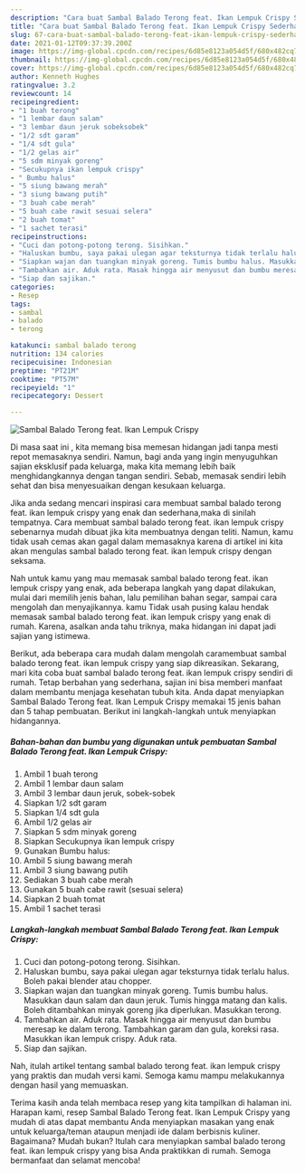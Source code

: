 ```yaml
---
description: "Cara buat Sambal Balado Terong feat. Ikan Lempuk Crispy Sederhana dan Mudah Dibuat"
title: "Cara buat Sambal Balado Terong feat. Ikan Lempuk Crispy Sederhana dan Mudah Dibuat"
slug: 67-cara-buat-sambal-balado-terong-feat-ikan-lempuk-crispy-sederhana-dan-mudah-dibuat
date: 2021-01-12T09:37:39.200Z
image: https://img-global.cpcdn.com/recipes/6d85e8123a054d5f/680x482cq70/sambal-balado-terong-feat-ikan-lempuk-crispy-foto-resep-utama.jpg
thumbnail: https://img-global.cpcdn.com/recipes/6d85e8123a054d5f/680x482cq70/sambal-balado-terong-feat-ikan-lempuk-crispy-foto-resep-utama.jpg
cover: https://img-global.cpcdn.com/recipes/6d85e8123a054d5f/680x482cq70/sambal-balado-terong-feat-ikan-lempuk-crispy-foto-resep-utama.jpg
author: Kenneth Hughes
ratingvalue: 3.2
reviewcount: 14
recipeingredient:
- "1 buah terong"
- "1 lembar daun salam"
- "3 lembar daun jeruk sobeksobek"
- "1/2 sdt garam"
- "1/4 sdt gula"
- "1/2 gelas air"
- "5 sdm minyak goreng"
- "Secukupnya ikan lempuk crispy"
- " Bumbu halus"
- "5 siung bawang merah"
- "3 siung bawang putih"
- "3 buah cabe merah"
- "5 buah cabe rawit sesuai selera"
- "2 buah tomat"
- "1 sachet terasi"
recipeinstructions:
- "Cuci dan potong-potong terong. Sisihkan."
- "Haluskan bumbu, saya pakai ulegan agar teksturnya tidak terlalu halus. Boleh pakai blender atau chopper."
- "Siapkan wajan dan tuangkan minyak goreng. Tumis bumbu halus. Masukkan daun salam dan daun jeruk. Tumis hingga matang dan kalis. Boleh ditambahkan minyak goreng jika diperlukan. Masukkan terong."
- "Tambahkan air. Aduk rata. Masak hingga air menyusut dan bumbu meresap ke dalam terong. Tambahkan garam dan gula, koreksi rasa. Masukkan ikan lempuk crispy. Aduk rata."
- "Siap dan sajikan."
categories:
- Resep
tags:
- sambal
- balado
- terong

katakunci: sambal balado terong 
nutrition: 134 calories
recipecuisine: Indonesian
preptime: "PT21M"
cooktime: "PT57M"
recipeyield: "1"
recipecategory: Dessert

---
```



![Sambal Balado Terong feat. Ikan Lempuk Crispy](https://img-global.cpcdn.com/recipes/6d85e8123a054d5f/680x482cq70/sambal-balado-terong-feat-ikan-lempuk-crispy-foto-resep-utama.jpg)

Di masa  saat ini , kita memang bisa memesan hidangan jadi tanpa mesti repot memasaknya sendiri. Namun, bagi anda yang ingin menyuguhkan sajian eksklusif pada keluarga, maka kita memang lebih baik menghidangkannya dengan tangan sendiri. Sebab, memasak sendiri lebih sehat dan bisa menyesuaikan dengan kesukaan keluarga.

Jika anda sedang mencari inspirasi cara membuat sambal balado terong feat. ikan lempuk crispy yang enak dan sederhana,maka di sinilah tempatnya. Cara membuat sambal balado terong feat. ikan lempuk crispy  sebenarnya mudah dibuat jika kita membuatnya dengan teliti. Namun, kamu tidak usah cemas akan gagal dalam memasaknya 
karena di artikel ini kita akan mengulas sambal balado terong feat. ikan lempuk crispy dengan seksama.  



Nah untuk kamu yang mau memasak sambal balado terong feat. ikan lempuk crispy yang enak, ada beberapa langkah yang dapat dilakukan, mulai dari memilih jenis bahan, lalu pemilihan bahan segar, sampai cara mengolah dan menyajikannya. kamu Tidak usah pusing kalau hendak memasak sambal balado terong feat. ikan lempuk crispy yang enak di rumah. Karena, asalkan anda  tahu triknya, maka hidangan ini dapat jadi sajian yang istimewa.

Berikut, ada beberapa cara mudah dalam mengolah caramembuat sambal balado terong feat. ikan lempuk crispy yang siap dikreasikan. Sekarang, mari kita coba buat sambal balado terong feat. ikan lempuk crispy sendiri di rumah. Tetap berbahan yang sederhana, sajian ini bisa memberi manfaat dalam membantu menjaga kesehatan tubuh kita. Anda dapat menyiapkan Sambal Balado Terong feat. Ikan Lempuk Crispy memakai 15 jenis bahan dan 5 tahap pembuatan. Berikut ini langkah-langkah untuk menyiapkan hidangannya.

<!--inarticleads1-->

##### Bahan-bahan dan bumbu yang digunakan untuk pembuatan Sambal Balado Terong feat. Ikan Lempuk Crispy:

1. Ambil 1 buah terong
1. Ambil 1 lembar daun salam
1. Ambil 3 lembar daun jeruk, sobek-sobek
1. Siapkan 1/2 sdt garam
1. Siapkan 1/4 sdt gula
1. Ambil 1/2 gelas air
1. Siapkan 5 sdm minyak goreng
1. Siapkan Secukupnya ikan lempuk crispy
1. Gunakan  Bumbu halus:
1. Ambil 5 siung bawang merah
1. Ambil 3 siung bawang putih
1. Sediakan 3 buah cabe merah
1. Gunakan 5 buah cabe rawit (sesuai selera)
1. Siapkan 2 buah tomat
1. Ambil 1 sachet terasi




<!--inarticleads2-->

##### Langkah-langkah membuat Sambal Balado Terong feat. Ikan Lempuk Crispy:

1. Cuci dan potong-potong terong. Sisihkan.
1. Haluskan bumbu, saya pakai ulegan agar teksturnya tidak terlalu halus. Boleh pakai blender atau chopper.
1. Siapkan wajan dan tuangkan minyak goreng. Tumis bumbu halus. Masukkan daun salam dan daun jeruk. Tumis hingga matang dan kalis. Boleh ditambahkan minyak goreng jika diperlukan. Masukkan terong.
1. Tambahkan air. Aduk rata. Masak hingga air menyusut dan bumbu meresap ke dalam terong. Tambahkan garam dan gula, koreksi rasa. Masukkan ikan lempuk crispy. Aduk rata.
1. Siap dan sajikan.




Nah, itulah artikel tentang  sambal balado terong feat. ikan lempuk crispy  yang praktis dan mudah versi kami. Semoga kamu mampu melakukannya dengan hasil yang memuaskan. 

Terima kasih anda telah membaca resep yang kita tampilkan di halaman ini. Harapan kami, resep  Sambal Balado Terong feat. Ikan Lempuk Crispy yang mudah di atas dapat membantu Anda menyiapkan masakan yang enak untuk keluarga/teman ataupun menjadi ide dalam berbisnis kuliner. Bagaimana? Mudah bukan? Itulah cara menyiapkan sambal balado terong feat. ikan lempuk crispy yang bisa Anda praktikkan di rumah. Semoga bermanfaat dan selamat mencoba!

